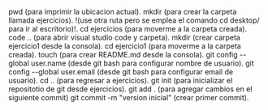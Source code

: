pwd (para imprimir la ubicacion actual).
mkdir (para crear la carpeta llamada ejercicios). !(use otra ruta pero se emplea el comando cd desktop/ para ir al escritorio)!.
cd ejercicios (para moverme a la carpeta creada).
code .. (para abrir visual studio code y carpeta).
mkdir (crear carpeta ejercicio1 desde la consola).
cd ejercicio1 (para moverme a la carpeta creada).
touch (para crear README.md desde la consola).
git config --global user.name (desde git bash para configurar nombre de usuario).
git config --global user.email (desde git bash para configurar email de usuario).
cd .. (para regresar a ejercicios).
git init (para inicializar el repositotio de git desde ejercicios).
git add . (para agregar cambios en el siguiente commit)
git commit -m "version inicial" (crear primer commit).
